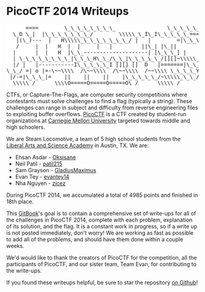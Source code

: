 PicoCTF 2014 Writeups
=====================

<pre style="background-color:white">
      ====        \_\_\_\_\_\_\_\_                \_\_\_\_\_\_\_\_\_\_\_
  \_D \_|  |\_\_\_\_\_\_\_/        \\\\\_\_I\_I\_\_\_\_\_===\_\_|\_\_\_\_\_\_\_\_\_|
   |(\_)---  |   H\\\\\_\_\_\_\_\_\_\_/ |   |        =|\_\_\_ \_\_\_|           \_\_\_\_\_\_\_\_\_\_\_\_\_\_\_\_\_
   /     |  |   H  |  |     |   |         ||\_| |\_||           \_|                \\\\\_\_\_\_\_A
  |      |  |   H  |\_\_--------------------| [\_\_\_] |         =|                        |
  | \_\_\_\_\_\_\_\_|\_\_\_H\_\_/\_\_|\_\_\_\_\_/[][]~\\\\\_\_\_\_\_\_\_|       |        -|                        |
  |/ |   |-----------I\_\_\_\_\_I [][] []  D   |=======|\_\_      \_\_|\_\_\_\_\_\_\_\_\_\_\_\_\_\_\_\_\_\_\_\_\_\_\_\_|\_
\_\_/ =| o |=-\~~\\\\  /\~~\\\\  /\~~\\\\  /~~\\\\ \_\_\_\_Y\_\_\_\_\_\_\_\_\_\_\_|\_\_  |\_\_\_\_\_\_\_\_\_\_\_\_\_\_\_\_\_\_\_\_\_\_\_\_\_\_|\_
 |/-=|\_\_\_|=    ||    ||    ||    |\_\_\_\_\_/~\\\\\_\_\_/               |\_D\_\_D\_\_D\_|  |\_D\_\_D\_\_D\_|
  \\\\\_/      \\\\O=====O=====O=====O\_/      \\\\\_/                  \\\\\_/   \\\\\_/    \\\\\_/   \\\\\_/
</pre>
CTFs, or Capture-The-Flags, are computer security competitions where contestants must solve challenges to find a flag (typically a string). These challenges can range in subject and difficulty from reverse engineering files to exploiting buffer overflows. [PicoCTF](http://picoctf.com) is a CTF created by student-run organizations at [Carnegie Mellon University](http://www.cmu.edu/index.shtml) targeted towards middle and high schoolers.

We are Steam Locomotive, a team of 5 high school students from the [Liberal Arts and Science Academy](http://lasaonline.org) in Austin, TX. We are:

* Ehsan Asdar - [Oksisane](https://github.com/oksisane)
* Neil Patil - [patil215](https://github.com/patil215)
* Sam Grayson - [GladiusMaximus](https://github.com/gladiusmaximus)
* Evan Tey - [evantey14](https://github.com/evantey14)
* Nha Nguyen - [zicez](https://github.com/zicez)

During PicoCTF 2014, we accumulated a total of 4985 points and finished in 18th place.

This [GitBook](http://gitbook.io)'s goal is to contain a comprehensive set of write-ups for all of the challenges in PicoCTF 2014, complete with each problem, explanation of its solution, and the flag. It is a constant work in progress, so if a write up is not posted immediately, don't worry! We are working as fast as possible to add all of the problems, and should have them done within a couple weeks.

We'd would like to thank the creators of PicoCTF for the competition, all the participants of PicoCTF, and our sister team, Team Evan, for contributing to the write-ups.

If you found these writeups helpful, be sure to star the repository [on Github](https://github.com/Oksisane/PicoCTF-2014-Writeups)!
